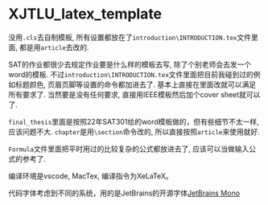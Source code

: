 # XJTLU_latex_template

没用`.cls`去自制模板, 所有设置都放在了`introduction\INTRODUCTION.tex`文件里面, 都是用`article`去改的.

SAT的作业都很少去规定作业要是什么样的模板去写, 除了个别老师会去发一个word的模板. 不过`introduction\INTRODUCTION.tex`文件里面把目前我碰到过的例如标题颜色, 页眉页脚等设置的命令都加进去了. 基本上直接在里面改就可以满足所有要求了. 当然要是没有任何要求, 直接用IEEE模板然后加个cover sheet就可以了.

`final_thesis`里面是按照22年SAT301给的word模板做的，但有些细节不太一样, 应该问题不大. `chapter`是用`\section`命令改的, 所以直接按照`article`来使用就好.

`Formula`文件里面把平时用过的比较复杂的公式都放进去了, 应该可以当做输入公式的参考了.

编译环境是vscode, MacTex, 编译指令为XeLaTeX。

代码字体考虑到不同的系统，用的是JetBrains的开源字体[JetBrains Mono](https://www.jetbrains.com/lp/mono/)
